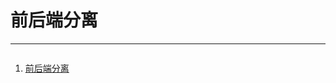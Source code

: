 

# 前后端分离

---
```text

```
1. [前后端分离](http://bbear.me/tag/qian-hou-duan-fen-chi/?hmsr=toutiao.io&utm_medium=toutiao.io&utm_source=toutiao.io)
